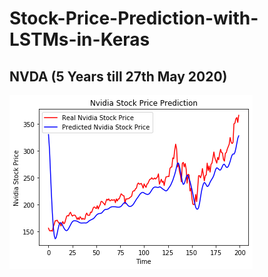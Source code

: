# Stock-Price-Prediction-with-LSTMs-in-Keras

## NVDA (5 Years till 27th May 2020)
![NVDA Prediction](https://github.com/UdbhavPrasad072300/Stock-Price-Prediction-with-LSTMs/blob/master/NVDA/NVDA%20Prediction.png?raw=true)
